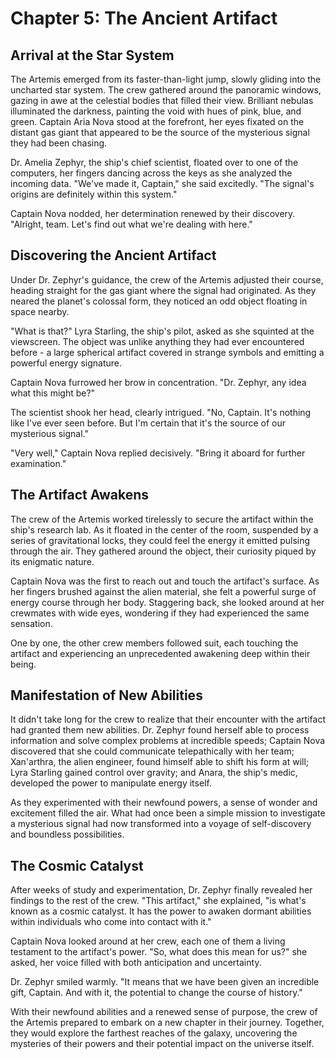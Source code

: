 # Chapter 5: The Ancient Artifact

## Arrival at the Star System

The Artemis emerged from its faster-than-light jump, slowly gliding into the uncharted star system. The crew gathered around the panoramic windows, gazing in awe at the celestial bodies that filled their view. Brilliant nebulas illuminated the darkness, painting the void with hues of pink, blue, and green. Captain Aria Nova stood at the forefront, her eyes fixated on the distant gas giant that appeared to be the source of the mysterious signal they had been chasing.

Dr. Amelia Zephyr, the ship's chief scientist, floated over to one of the computers, her fingers dancing across the keys as she analyzed the incoming data. "We've made it, Captain," she said excitedly. "The signal's origins are definitely within this system."

Captain Nova nodded, her determination renewed by their discovery. "Alright, team. Let's find out what we're dealing with here."

## Discovering the Ancient Artifact

Under Dr. Zephyr's guidance, the crew of the Artemis adjusted their course, heading straight for the gas giant where the signal had originated. As they neared the planet's colossal form, they noticed an odd object floating in space nearby.

"What is that?" Lyra Starling, the ship's pilot, asked as she squinted at the viewscreen. The object was unlike anything they had ever encountered before - a large spherical artifact covered in strange symbols and emitting a powerful energy signature.

Captain Nova furrowed her brow in concentration. "Dr. Zephyr, any idea what this might be?"

The scientist shook her head, clearly intrigued. "No, Captain. It's nothing like I've ever seen before. But I'm certain that it's the source of our mysterious signal."

"Very well," Captain Nova replied decisively. "Bring it aboard for further examination."

## The Artifact Awakens

The crew of the Artemis worked tirelessly to secure the artifact within the ship's research lab. As it floated in the center of the room, suspended by a series of gravitational locks, they could feel the energy it emitted pulsing through the air. They gathered around the object, their curiosity piqued by its enigmatic nature.

Captain Nova was the first to reach out and touch the artifact's surface. As her fingers brushed against the alien material, she felt a powerful surge of energy course through her body. Staggering back, she looked around at her crewmates with wide eyes, wondering if they had experienced the same sensation.

One by one, the other crew members followed suit, each touching the artifact and experiencing an unprecedented awakening deep within their being.

## Manifestation of New Abilities

It didn't take long for the crew to realize that their encounter with the artifact had granted them new abilities. Dr. Zephyr found herself able to process information and solve complex problems at incredible speeds; Captain Nova discovered that she could communicate telepathically with her team; Xan'arthra, the alien engineer, found himself able to shift his form at will; Lyra Starling gained control over gravity; and Anara, the ship's medic, developed the power to manipulate energy itself.

As they experimented with their newfound powers, a sense of wonder and excitement filled the air. What had once been a simple mission to investigate a mysterious signal had now transformed into a voyage of self-discovery and boundless possibilities.

## The Cosmic Catalyst

After weeks of study and experimentation, Dr. Zephyr finally revealed her findings to the rest of the crew. "This artifact," she explained, "is what's known as a cosmic catalyst. It has the power to awaken dormant abilities within individuals who come into contact with it."

Captain Nova looked around at her crew, each one of them a living testament to the artifact's power. "So, what does this mean for us?" she asked, her voice filled with both anticipation and uncertainty.

Dr. Zephyr smiled warmly. "It means that we have been given an incredible gift, Captain. And with it, the potential to change the course of history."

With their newfound abilities and a renewed sense of purpose, the crew of the Artemis prepared to embark on a new chapter in their journey. Together, they would explore the farthest reaches of the galaxy, uncovering the mysteries of their powers and their potential impact on the universe itself.